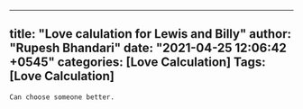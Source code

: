 
---
title: "Love calulation for Lewis and Billy"
author: "Rupesh Bhandari"
date: "2021-04-25 12:06:42 +0545"
categories: [Love Calculation]
Tags: [Love Calculation]
---

    Can choose someone better.
    